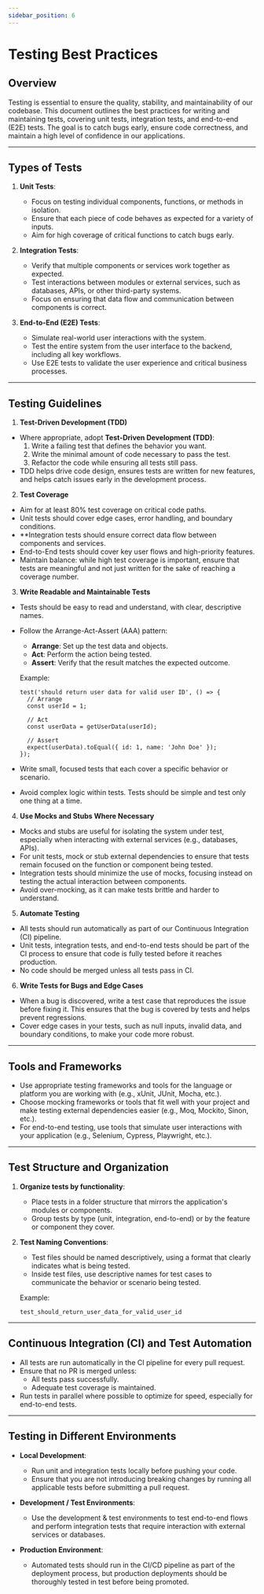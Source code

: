 ```yaml
---
sidebar_position: 6
---
```


# Testing Best Practices

## Overview

Testing is essential to ensure the quality, stability, and maintainability of our codebase. This document outlines the best practices for writing and maintaining tests, covering unit tests, integration tests, and end-to-end (E2E) tests. The goal is to catch bugs early, ensure code correctness, and maintain a high level of confidence in our applications.

---

## Types of Tests

1. **Unit Tests**:

   - Focus on testing individual components, functions, or methods in isolation.
   - Ensure that each piece of code behaves as expected for a variety of inputs.
   - Aim for high coverage of critical functions to catch bugs early.

2. **Integration Tests**:

   - Verify that multiple components or services work together as expected.
   - Test interactions between modules or external services, such as databases, APIs, or other third-party systems.
   - Focus on ensuring that data flow and communication between components is correct.

3. **End-to-End (E2E) Tests**:
   - Simulate real-world user interactions with the system.
   - Test the entire system from the user interface to the backend, including all key workflows.
   - Use E2E tests to validate the user experience and critical business processes.

---

## Testing Guidelines

1. **Test-Driven Development (TDD)**

- Where appropriate, adopt **Test-Driven Development (TDD)**:
  1. Write a failing test that defines the behavior you want.
  2. Write the minimal amount of code necessary to pass the test.
  3. Refactor the code while ensuring all tests still pass.
- TDD helps drive code design, ensures tests are written for new features, and helps catch issues early in the development process.

2. **Test Coverage**

- Aim for at least 80% test coverage on critical code paths.
- Unit tests should cover edge cases, error handling, and boundary conditions.
- \*\*Integration tests should ensure correct data flow between components and services.
- End-to-End tests should cover key user flows and high-priority features.
- Maintain balance: while high test coverage is important, ensure that tests are meaningful and not just written for the sake of reaching a coverage number.

3. **Write Readable and Maintainable Tests**

- Tests should be easy to read and understand, with clear, descriptive names.
- Follow the Arrange-Act-Assert (AAA) pattern:

  - **Arrange**: Set up the test data and objects.
  - **Act**: Perform the action being tested.
  - **Assert**: Verify that the result matches the expected outcome.

  Example:

  ```text
  test('should return user data for valid user ID', () => {
    // Arrange
    const userId = 1;

    // Act
    const userData = getUserData(userId);

    // Assert
    expect(userData).toEqual({ id: 1, name: 'John Doe' });
  });
  ```

- Write small, focused tests that each cover a specific behavior or scenario.
- Avoid complex logic within tests. Tests should be simple and test only one thing at a time.

4. **Use Mocks and Stubs Where Necessary**

- Mocks and stubs are useful for isolating the system under test, especially when interacting with external services (e.g., databases, APIs).
- For unit tests, mock or stub external dependencies to ensure that tests remain focused on the function or component being tested.
- Integration tests should minimize the use of mocks, focusing instead on testing the actual interaction between components.
- Avoid over-mocking, as it can make tests brittle and harder to understand.

5. **Automate Testing**

- All tests should run automatically as part of our Continuous Integration (CI) pipeline.
- Unit tests, integration tests, and end-to-end tests should be part of the CI process to ensure that code is fully tested before it reaches production.
- No code should be merged unless all tests pass in CI.

6. **Write Tests for Bugs and Edge Cases**

- When a bug is discovered, write a test case that reproduces the issue before fixing it. This ensures that the bug is covered by tests and helps prevent regressions.
- Cover edge cases in your tests, such as null inputs, invalid data, and boundary conditions, to make your code more robust.

---

## Tools and Frameworks

- Use appropriate testing frameworks and tools for the language or platform you are working with (e.g., xUnit, JUnit, Mocha, etc.).
- Choose mocking frameworks or tools that fit well with your project and make testing external dependencies easier (e.g., Moq, Mockito, Sinon, etc.).
- For end-to-end testing, use tools that simulate user interactions with your application (e.g., Selenium, Cypress, Playwright, etc.).

---

## Test Structure and Organization

1. **Organize tests by functionality**:

   - Place tests in a folder structure that mirrors the application's modules or components.
   - Group tests by type (unit, integration, end-to-end) or by the feature or component they cover.

2. **Test Naming Conventions**:

   - Test files should be named descriptively, using a format that clearly indicates what is being tested.
   - Inside test files, use descriptive names for test cases to communicate the behavior or scenario being tested.

   Example:

   ```text
   test_should_return_user_data_for_valid_user_id
   ```

---

## Continuous Integration (CI) and Test Automation

- All tests are run automatically in the CI pipeline for every pull request.
- Ensure that no PR is merged unless:
  - All tests pass successfully.
  - Adequate test coverage is maintained.
- Run tests in parallel where possible to optimize for speed, especially for end-to-end tests.

---

## Testing in Different Environments

- **Local Development**:

  - Run unit and integration tests locally before pushing your code.
  - Ensure that you are not introducing breaking changes by running all applicable tests before submitting a pull request.

- **Development / Test Environments**:

  - Use the development & test environments to test end-to-end flows and perform integration tests that require interaction with external services or databases.

- **Production Environment**:
  - Automated tests should run in the CI/CD pipeline as part of the deployment process, but production deployments should be thoroughly tested in test before being promoted.
